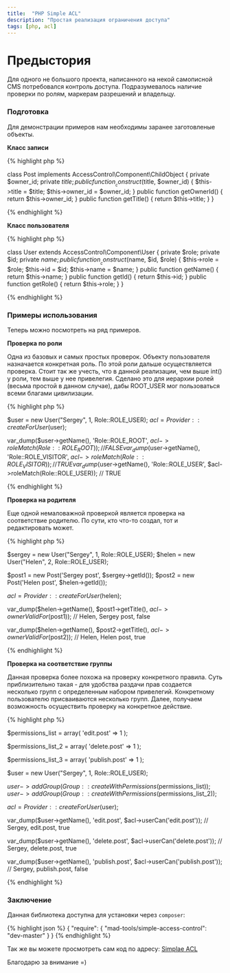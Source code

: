 ```yaml
---
title:  "PHP Simple ACL"
description: "Простая реализация ограничения доступа"
tags: [php, acl]
---
```


# Предыстория

Для одного не большого проекта, написанного на некой самописной CMS потребовался контроль доступа.
Подразумевалось наличие проверки по ролям, маркерам разрешений и владельцу.

<!-- cut -->
### Подготовка

Для демонстрации примеров нам необходимы заранее заготовленые объекты.

**Класс записи**

{% highlight php %}

class Post implements AccessControl\Component\ChildObject
{
	private $owner_id;
	private $title;
	public function __construct($title, $owner_id)
	{
		$this->title = $title;
		$this->owner_id = $owner_id;
	}
	public function getOwnerId()
	{
		return $this->owner_id;
	}
	public function getTitle()
	{
		return $this->title;
	}
}

{% endhighlight %}

**Класс пользователя**

{% highlight php %}

class User extends AccessControl\Component\User
{
	private $role;
	private $id;
	private $name;
	public function __construct($name, $id, $role)
	{
		$this->role = $role;
		$this->id   = $id;
		$this->name = $name;
	}
	public function getName()
	{
		return $this->name;
	}
	public function getId()
	{
		return $this->id;
	}
	public function getRole()
	{
		return $this->role;
	}
}

{% endhighlight %}

### Примеры использования

Теперь можно посмотреть на ряд примеров.

**Проверка по роли**

Одна из базовых и самых простых проверок. Объекту пользователя назначается конкретная роль. По этой роли дальше осуществляется проверка. Стоит так же учесть, что в данной реализации, чем выше int() у роли, тем выше у нее привелегия. Сделано это для иерархии ролей (весьма простой в данном случае), дабы ROOT_USER мог пользоваться всеми благами цивилизации.

{% highlight php %}

$user = new User("Sergey", 1, Role::ROLE_USER);
$acl = Provider::createForUser($user);

var_dump($user->getName(), 'Role::ROLE_ROOT', $acl->roleMatch(Role::ROLE_ROOT));
// FALSE
var_dump($user->getName(), 'Role::ROLE_VISITOR', $acl->roleMatch(Role::ROLE_VISITOR));
// TRUE
var_dump($user->getName(), 'Role::ROLE_USER', $acl->roleMatch(Role::ROLE_USER));
// TRUE

{% endhighlight %}


**Проверка на родителя**

Еще одной немаловажной проверкой является проверка на соответствие родителю. По сути, кто что-то создал, тот и редактировать может.

{% highlight php %}

$sergey = new User("Sergey", 1, Role::ROLE_USER);
$helen = new User("Helen", 2, Role::ROLE_USER);

$post1 = new Post('Sergey post', $sergey->getId());
$post2 = new Post('Helen post', $helen->getId());

$acl = Provider::createForUser($helen);

var_dump($helen->getName(), $post1->getTitle(), $acl->ownerValidFor($post1));
// Helen, Sergey post, false 

var_dump($helen->getName(), $post2->getTitle(), $acl->ownerValidFor($post2));
// Helen, Helen post, true

{% endhighlight %}

**Проверка на соответствие группы**

Данная проверка более похожа на проверку конкретного правила. Суть приблизительно такая - для удобства раздачи прав
создается несколько групп с определенным набором привелегий. Конкретному пользователю присваиваются несколько групп.
Далее, получаем возможность осуществить проверку на конкретное действие.

{% highlight php %}

$permissions_list = array(
	'edit.post' => 1
);

$permissions_list_2 = array(
	'delete.post' => 1
);

$permissions_list_3 = array(
	'publish.post' => 1
);

$user = new User("Sergey", 1, Role::ROLE_USER);

$user->addGroup(Group::createWithPermissions($permissions_list));
$user->addGroup(Group::createWithPermissions($permissions_list_2));

$acl = Provider::createForUser($user);

var_dump($user->getName(), 'edit.post', $acl->userCan('edit.post'));
// Sergey, edit.post, true

var_dump($user->getName(), 'delete.post', $acl->userCan('delete.post'));
// Sergey, delete.post, true

var_dump($user->getName(), 'publish.post', $acl->userCan('publish.post'));
// Sergey, publish.post, false

{% endhighlight %}

### Заключение

Данная библиотека доступна для установки через `composer`:

{% highlight json %}
{
    "require":
    {
        "mad-tools/simple-access-control": "dev-master"
    }
}
{% endhighlight %}

Так же вы можете просмотреть сам код по адресу: [Simplae ACL][1]

Благодарю за внимание =)

[1]: https://github.com/MadFaill/SimpleAccessControl
